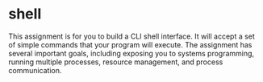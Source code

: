 # shell
This assignment is for you to build a CLI shell interface. It will accept a set of simple commands that your program will execute. The assignment has several important goals, including exposing you to systems programming, running multiple processes, resource management, and process communication.
